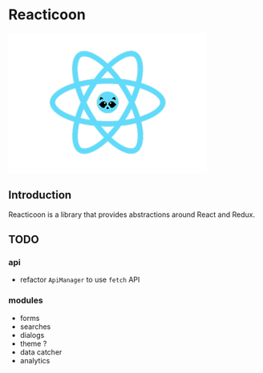 # Reacticoon

![Reacticoon logo](./doc/logo.png)

## Introduction

Reacticoon is a library that provides abstractions around React and Redux.

## TODO

### api

- refactor `ApiManager` to use `fetch` API

### modules

- forms
- searches
- dialogs
- theme ?
- data catcher
- analytics